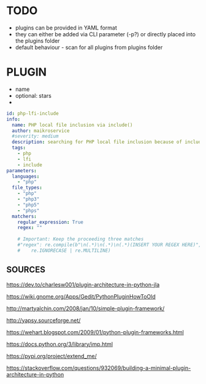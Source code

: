 



# TODO
* plugins can be provided in YAML format
* they can either be added via CLI parameter (-p?) or directly placed into the plugins folder
* default behaviour - scan for all plugins from plugins folder 


# PLUGIN
* name
* optional: stars
* 

```yaml
id: php-lfi-include
info:
  name: PHP local file inclusion via include()
  author: maikroservice
  #severity: medium
  description: searching for PHP local file inclusion because of include() use
  tags:
    - php
    - lfi
    - include
parameters:
  languages: 
    - "php"
  file_types: 
    - "php"
    - "php3"
    - "php5"
    - "phps"
  matchers:
    regular_expression: True
    regex: ""
    
    # Important: Keep the proceeding three matches
    #"regex": re.compile(b"\n(.*)\n(.*)\n(.*)(INSERT YOUR REGEX HERE)",
    #    re.IGNORECASE | re.MULTILINE)
```

## SOURCES

https://dev.to/charlesw001/plugin-architecture-in-python-jla

https://wiki.gnome.org/Apps/Gedit/PythonPluginHowToOld

http://martyalchin.com/2008/jan/10/simple-plugin-framework/ 

http://yapsy.sourceforge.net/

https://wehart.blogspot.com/2009/01/python-plugin-frameworks.html

https://docs.python.org/3/library/imp.html

https://pypi.org/project/extend_me/

https://stackoverflow.com/questions/932069/building-a-minimal-plugin-architecture-in-python